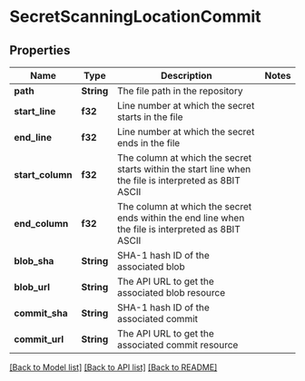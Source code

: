 # SecretScanningLocationCommit

## Properties

Name | Type | Description | Notes
------------ | ------------- | ------------- | -------------
**path** | **String** | The file path in the repository | 
**start_line** | **f32** | Line number at which the secret starts in the file | 
**end_line** | **f32** | Line number at which the secret ends in the file | 
**start_column** | **f32** | The column at which the secret starts within the start line when the file is interpreted as 8BIT ASCII | 
**end_column** | **f32** | The column at which the secret ends within the end line when the file is interpreted as 8BIT ASCII | 
**blob_sha** | **String** | SHA-1 hash ID of the associated blob | 
**blob_url** | **String** | The API URL to get the associated blob resource | 
**commit_sha** | **String** | SHA-1 hash ID of the associated commit | 
**commit_url** | **String** | The API URL to get the associated commit resource | 

[[Back to Model list]](../README.md#documentation-for-models) [[Back to API list]](../README.md#documentation-for-api-endpoints) [[Back to README]](../README.md)


